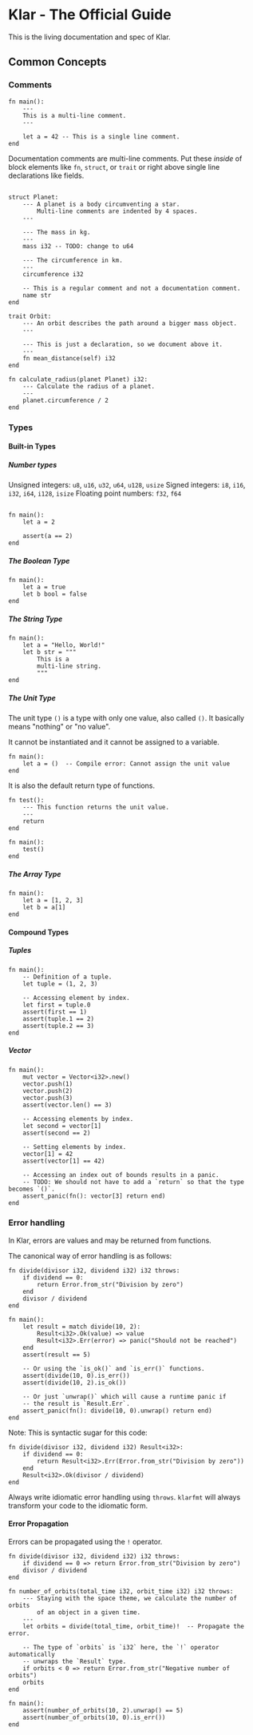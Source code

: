 # Klar - The Official Guide

This is the living documentation and spec of Klar.

## Common Concepts

### Comments

```klar
fn main():
    ---
    This is a multi-line comment.
    ---

    let a = 42 -- This is a single line comment.
end
```

Documentation comments are multi-line comments.
Put these _inside_ of block elements like `fn`, `struct`, or `trait`
or right above single line declarations like fields.

```klar

struct Planet:
    --- A planet is a body circumventing a star.
        Multi-line comments are indented by 4 spaces.
    ---

    --- The mass in kg.
    ---
    mass i32 -- TODO: change to u64

    --- The circumference in km.
    ---
    circumference i32

    -- This is a regular comment and not a documentation comment.
    name str
end

trait Orbit:
    --- An orbit describes the path around a bigger mass object.
    ---

    --- This is just a declaration, so we document above it.
    ---
    fn mean_distance(self) i32
end

fn calculate_radius(planet Planet) i32:
    --- Calculate the radius of a planet.
    ---
    planet.circumference / 2
end
```

### Types

#### Built-in Types

##### Number types

Unsigned integers: `u8`, `u16`, `u32`, `u64`, `u128`, `usize`
Signed integers: `i8`, `i16`, `i32`, `i64`, `i128`, `isize`
Floating point numbers: `f32`, `f64`

```klar

fn main():
    let a = 2

    assert(a == 2)
end
```

##### The Boolean Type

```klar
fn main():
    let a = true
    let b bool = false
end
```

##### The String Type

```klar
fn main():
    let a = "Hello, World!"
    let b str = """
        This is a
        multi-line string.
        """
end
```

##### The Unit Type

The unit type `()` is a type with only one value, also called `()`. It basically
means "nothing" or "no value".

It cannot be instantiated and it cannot be assigned to a variable.

```klar
fn main():
    let a = ()  -- Compile error: Cannot assign the unit value
end
```

It is also the default return type of functions.

```klar
fn test():
    --- This function returns the unit value.
    ---
    return
end

fn main():
    test()
end
```

##### The Array Type

```klar
fn main():
    let a = [1, 2, 3]
    let b = a[1]
end
```

#### Compound Types

##### Tuples

```klar
fn main():
    -- Definition of a tuple.
    let tuple = (1, 2, 3)

    -- Accessing element by index.
    let first = tuple.0
    assert(first == 1)
    assert(tuple.1 == 2)
    assert(tuple.2 == 3)
end
```

##### Vector

```klar
fn main():
    mut vector = Vector<i32>.new()
    vector.push(1)
    vector.push(2)
    vector.push(3)
    assert(vector.len() == 3)

    -- Accessing elements by index.
    let second = vector[1]
    assert(second == 2)

    -- Setting elements by index.
    vector[1] = 42
    assert(vector[1] == 42)

    -- Accessing an index out of bounds results in a panic.
    -- TODO: We should not have to add a `return` so that the type becomes `()`.
    assert_panic(fn(): vector[3] return end)
end
```

### Error handling

In Klar, errors are values and may be returned from functions.

The canonical way of error handling is as follows:

```klar
fn divide(divisor i32, dividend i32) i32 throws:
    if dividend == 0:
        return Error.from_str("Division by zero")
    end
    divisor / dividend
end

fn main():
    let result = match divide(10, 2):
        Result<i32>.Ok(value) => value
        Result<i32>.Err(error) => panic("Should not be reached")
    end
    assert(result == 5)

    -- Or using the `is_ok()` and `is_err()` functions.
    assert(divide(10, 0).is_err())
    assert(divide(10, 2).is_ok())

    -- Or just `unwrap()` which will cause a runtime panic if
    -- the result is `Result.Err`.
    assert_panic(fn(): divide(10, 0).unwrap() return end)
end
```

Note: This is syntactic sugar for this code:

```klar
fn divide(divisor i32, dividend i32) Result<i32>:
    if dividend == 0:
        return Result<i32>.Err(Error.from_str("Division by zero"))
    end
    Result<i32>.Ok(divisor / dividend)
end
```

Always write idiomatic error handling using `throws`. `klarfmt` will
always transform your code to the idiomatic form.

#### Error Propagation

Errors can be propagated using the `!` operator.

```klar
fn divide(divisor i32, dividend i32) i32 throws:
    if dividend == 0 => return Error.from_str("Division by zero")
    divisor / dividend
end

fn number_of_orbits(total_time i32, orbit_time i32) i32 throws:
    --- Staying with the space theme, we calculate the number of orbits
        of an object in a given time.
    ---
    let orbits = divide(total_time, orbit_time)!  -- Propagate the error.

    -- The type of `orbits` is `i32` here, the `!` operator automatically
    -- unwraps the `Result` type.
    if orbits < 0 => return Error.from_str("Negative number of orbits")
    orbits
end

fn main():
    assert(number_of_orbits(10, 2).unwrap() == 5)
    assert(number_of_orbits(10, 0).is_err())
end
```
